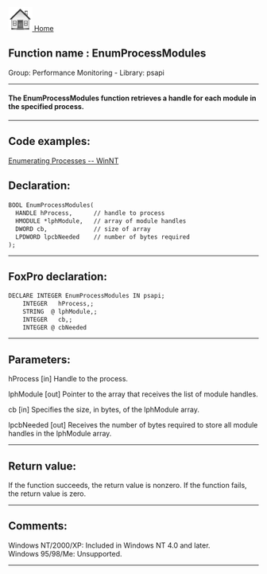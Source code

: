 [<img src="../../images/home.png"> Home ](https://github.com/VFPX/Win32API)  

## Function name : EnumProcessModules
Group: Performance Monitoring - Library: psapi    
***  


#### The EnumProcessModules function retrieves a handle for each module in the specified process.
***  


## Code examples:
[Enumerating Processes -- WinNT](../../samples/sample_162.md)  

## Declaration:
```foxpro  
BOOL EnumProcessModules(
  HANDLE hProcess,      // handle to process
  HMODULE *lphModule,   // array of module handles
  DWORD cb,             // size of array
  LPDWORD lpcbNeeded    // number of bytes required
);  
```  
***  


## FoxPro declaration:
```foxpro  
DECLARE INTEGER EnumProcessModules IN psapi;
	INTEGER   hProcess,;
	STRING  @ lphModule,;
	INTEGER   cb,;
	INTEGER @ cbNeeded  
```  
***  


## Parameters:
hProcess 
[in] Handle to the process. 

lphModule 
[out] Pointer to the array that receives the list of module handles. 

cb 
[in] Specifies the size, in bytes, of the lphModule array. 

lpcbNeeded 
[out] Receives the number of bytes required to store all module handles in the lphModule array.   
***  


## Return value:
If the function succeeds, the return value is nonzero. If the function fails, the return value is zero.  
***  


## Comments:
Windows NT/2000/XP: Included in Windows NT 4.0 and later.  
Windows 95/98/Me: Unsupported.  
  
***  

